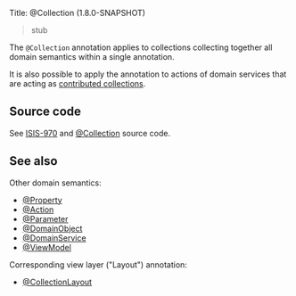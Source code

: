 Title: @Collection (1.8.0-SNAPSHOT)

> stub

The `@Collection` annotation applies to collections collecting together all domain semantics within a single annotation.

It is also possible to apply the annotation to actions of domain services that are acting as [contributed collections](../../more-advanced-topics/how-to-01-062-How-to-decouple-dependencies-using-contributions.html).


## Source code

See <a href="https://issues.apache.org/jira/browse/ISIS-970">ISIS-970</a> and <a href="https://github.com/apache/isis/blob/master/core/applib/src/main/java/org/apache/isis/applib/annotation/Collection.java">@Collection</a> source code.

## See also

Other domain semantics:

* [@Property](./Property.html)
* [@Action](./Action.html)
* [@Parameter](./Parameter.html)
* [@DomainObject](./DomainObject.html)
* [@DomainService](./DomainService.html)
* [@ViewModel](./ViewModel.html)

Corresponding view layer ("Layout") annotation:

* [@CollectionLayout](./CollectionLayout.html)
